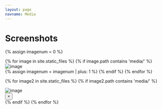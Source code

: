 ```yaml
---
layout: page
navname: Media
---
```


<link href="{{ site.baseurl }}/assets/micromodal.custom.css" rel="stylesheet">

# Screenshots

{% assign imagenum = 0 %}

<div class="grid grid-cols-2 md:grid-cols-3 gap-3">
{% for image in site.static_files %}
{% if image.path contains 'media/' %}
<div data-micromodal-trigger="{{ image.name }}" class="cursor-pointer transition-shadow duration-200 hover:shadow-lg">
<img class="object-cover w-full h-32 md:h-48 rounded-lg" src="{{ site.baseurl }}{{ image.path }}" alt="image" />
</div>
{% assign imagenum = imagenum | plus: 1 %}
{% endif %}
{% endfor %}
</div>

{% for image2 in site.static_files %}
{% if image2.path contains 'media/' %}
<div class="modal micromodal-slide" id="{{ image2.name }}" aria-hidden="true">
<div class="modal__overlay" tabindex="-1" data-micromodal-close>
<img src="{{ site.baseurl }}{{ image2.path }}" style="max-width:90%;max-height:90vh;" alt="image"  role="dialog" aria-modal="true" aria-labelledby="{{ image2.name }}-title"/>
<div class="absolute top-0 right-0">
<button aria-label="Close modal" class="px-6 py-4 text-2xl text-gray-200" data-micromodal-close>&times;</button>
</div>
</div>
</div>
{% endif %}
{% endfor %}

<br>

<script src="https://unpkg.com/micromodal/dist/micromodal.min.js"></script>
<script src="{{ site.baseurl }}/assets/micromodal.custom.js"></script>
